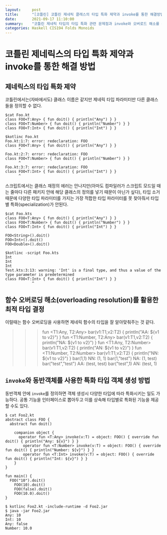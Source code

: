 ```yaml
---
layout:     post
title:      "[코틀린] 코틀린 제네릭 클래스의 타입 특화 제약과 invoke를 통한 해결방법"
date:       2021-09-17 11:10:00
summary:    "코틀린 제네릭 타입의 타입 특화 관련 문제점과 invoke와 오버로드 해소를 통해 이런 문제점을 어떻게 우회할 수 있는지 설명함"
categories: Haskell CIS194 Folds Monoids
---
```


# 코틀린 제네릭스의 타입 특화 제약과 invoke를 통한 해결 방법

## 제네릭스의 타입 특화 제약

코틀린에서는(자바에서도) 클래스 이름은 같지만 제네릭 타입 파라미터만 다른 클래스들을 정의할 수 없다. 

```
$cat Foo.kt
class FOO<T:Any> { fun doit() { println("Any") } }
class FOO<T:Number> { fun doit() { println("Number") } }
class FOO<T:Int> { fun doit() { println("Int") } }

$kotlinc Foo.kt
Foo.kt:1:7: error: redeclaration: FOO
class FOO<T:Any> { fun doit() { println("Any") } }
      ^
Foo.kt:2:7: error: redeclaration: FOO
class FOO<T:Number> { fun doit() { println("Number") } }
      ^
Foo.kt:3:7: error: redeclaration: FOO
class FOO<T:Int> { fun doit() { println("Int") } }
      ^
```

스크립트에서는 클래스 재정의 에러는 안나지만(아마도 컴파일러가 스크립트 모드일 때는 줄마다 다른 패키지 안에 해당 클래스의 정의를 넣기 때문이 아닌가 싶다), 타입 소거 때문에 다양한 타입 파라미터를 가지는 가장 적합한 타입 파라미터를 못 찾아줘서 타입별 특화(specialization)가 안된다.

```
$cat Foo.kts
class FOO<T:Any> { fun doit() { println("Any") } }
class FOO<T:Number> { fun doit() { println("Number") } }
class FOO<T:Int> { fun doit() { println("Int") } }

FOO<String>().doit()
FOO<Int>().doit()
FOO<Double>().doit()

$kotlinc -script Foo.kts
Int
Int
Int
Test.kts:3:13: warning: 'Int' is a final type, and thus a value of the type parameter is predetermined
class FOO<T:Int> { fun doit() { println("Int") } }
            ^
```

## 함수 오버로딩 해소(overloading resolution)를 활용한 최적 타입 결정

이럴때는 함수 오버로딩을 사용하면 제네릭 함수의 타입을 잘 알아맞춰주는 것 같다.

>>> fun <T1:Any, T2:Any> bar(v1:T1,v2:T2) { println("AA: ${v1 to v2}") }
>>> fun <T1:Number, T2:Any> bar(v1:T1,v2:T2) { println("NA: ${v1 to v2}") }
>>> fun <T1:Any, T2:Number> bar(v1:T1,v2:T2) { println("AN: ${v1 to v2}") }
>>> fun <T1:Number, T2:Number> bar(v1:T1,v2:T2) { println("NN: ${v1 to v2}") }
>>> bar(1,1)
NN: (1, 1)
>>> bar(1,"test")
NA: (1, test)
>>> bar("test","test")
AA: (test, test)
>>> bar("test",1)
AN: (test, 1)

## `invoke`와 동반객체를 사용한 특화 타입 객체 생성 방법

동반객체 안에 `invoke`를 정의하면 객체 생성시 다양한 타입에 따라 특화시키는 일도 가능하다. 공통 기능을 인터페이스로 뽑아두고 이를 상속해 타입별로 특화된 기능을 제공할 수도 있다.

```
$ cat Foo2.kt
abstract class FOO {
  abstract fun doit()
	
	companion object {
	  operator fun <T:Any> invoke(v:T) = object: FOO() { override fun doit() { println("Any: ${v}") } }
		operator fun <T:Number> invoke(v:T) = object: FOO() { override fun doit() { println("Number: ${v}") } }
		operator fun <T:Int> invoke(v:T) = object: FOO() { override fun doit() { println("Int: ${v}") } }
	}
}

fun main() {
  FOO("10").doit()
	FOO(10).doit()
	FOO(false).doit()
	FOO(10.0).doit()
}

$ kotlinc Foo2.kt -include-runtime -d Foo2.jar
$ java -jar Foo2.jar
Any: 10
Int: 10
Any: false
Number: 10.0
```
